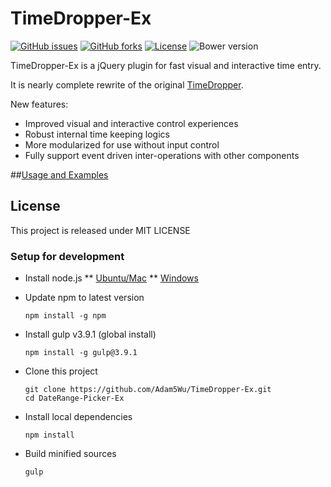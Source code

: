 # TimeDropper-Ex
[![GitHub issues](https://img.shields.io/github/issues/Adam5Wu/TimeDropper-Ex.svg)](https://github.com/Adam5Wu/TimeDropper-Ex/issues)
[![GitHub forks](https://img.shields.io/github/forks/Adam5Wu/TimeDropper-Ex.svg)](https://github.com/Adam5Wu/TimeDropper-Ex/network)
[![License](https://img.shields.io/github/license/Adam5Wu/TimeDropper-Ex.svg)](./LICENSE.txt)
![Bower version](https://img.shields.io/bower/v/timedropper-ex.svg?maxAge=3600)

TimeDropper-Ex is a jQuery plugin for fast visual and interactive time entry.

It is nearly complete rewrite of the original [TimeDropper](https://github.com/felicegattuso/timedropper).

New features:
- Improved visual and interactive control experiences
- Robust internal time keeping logics
- More modularized for use without input control
- Fully support event driven inter-operations with other components

##[Usage and Examples](https://adam5wu.github.io/TimeDropper-Ex/)

## License
This project is released under MIT LICENSE

### Setup for development
* Install node.js
** [Ubuntu/Mac](https://github.com/creationix/nvm)
** [Windows](https://nodejs.org/en/download/)
* Update npm to latest version
	```
	npm install -g npm
	```
	
* Install gulp v3.9.1 (global install)
	```
	npm install -g gulp@3.9.1
	```
	
* Clone this project
	```
	git clone https://github.com/Adam5Wu/TimeDropper-Ex.git
	cd DateRange-Picker-Ex
	```
	
* Install local dependencies
	```
	npm install
	```
	
* Build minified sources
	```
	gulp
	```
